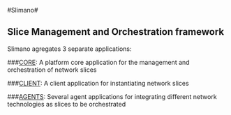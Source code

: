 #Slimano#
## Slice Management and Orchestration framework

Slimano agregates 3 separate applications:

###[CORE](https://github.com/ATNoG/5gcontact/tree/main/slimano/core): A platform core application for the management and orchestration of network slices

###[CLIENT](https://github.com/ATNoG/5gcontact/tree/main/slimano/client): A client application for instantiating network slices

###[AGENTS](https://github.com/ATNoG/5gcontact/tree/main/slimano/agents): Several agent applications for integrating different network technologies as slices to be orchestrated
